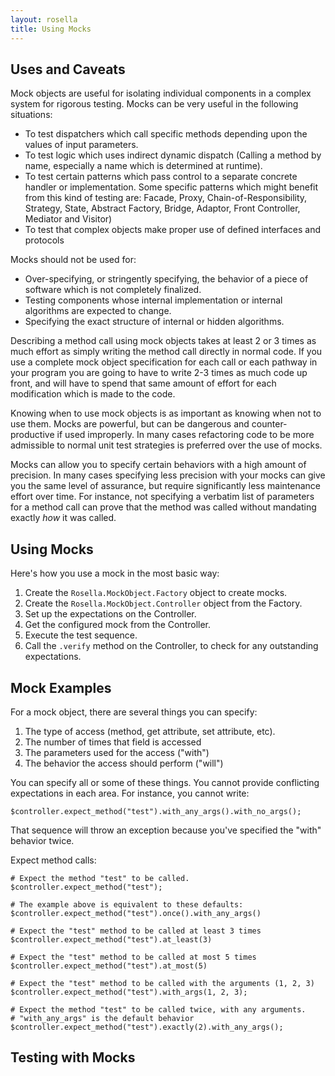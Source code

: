 ```yaml
---
layout: rosella
title: Using Mocks
---
```


## Uses and Caveats

Mock objects are useful for isolating individual components in a complex
system for rigorous testing. Mocks can be very useful in the following
situations:

* To test dispatchers which call specific methods depending upon the values
  of input parameters.
* To test logic which uses indirect dynamic dispatch (Calling a method by
  name, especially a name which is determined at runtime).
* To test certain patterns which pass control to a separate concrete handler
  or implementation. Some specific patterns which might benefit from this kind
  of testing are: Facade, Proxy, Chain-of-Responsibility, Strategy, State,
  Abstract Factory, Bridge, Adaptor, Front Controller, Mediator and Visitor)
* To test that complex objects make proper use of defined interfaces and
  protocols

Mocks should not be used for:

* Over-specifying, or stringently specifying, the behavior of a piece of
  software which is not completely finalized.
* Testing components whose internal implementation or internal algorithms are
  expected to change.
* Specifying the exact structure of internal or hidden algorithms.

Describing a method call using mock objects takes at least 2 or 3 times as
much effort as simply writing the method call directly in normal code. If you
use a complete mock object specification for each call or each pathway in your
program you are going to have to write 2-3 times as much code up front, and
will have to spend that same amount of effort for each modification which is
made to the code.

Knowing when to use mock objects is as important as knowing when not to use
them. Mocks are powerful, but can be dangerous and counter-productive if used
improperly. In many cases refactoring code to be more admissible to normal
unit test strategies is preferred over the use of mocks.

Mocks can allow you to specify certain behaviors with a high amount of
precision. In many cases specifying less precision with your mocks can give
you the same level of assurance, but require significantly less maintenance
effort over time. For instance, not specifying a verbatim list of parameters
for a method call can prove that the method was called without mandating
exactly *how* it was called.

## Using Mocks

Here's how you use a mock in the most basic way:

1. Create the `Rosella.MockObject.Factory` object to create mocks.
2. Create the `Rosella.MockObject.Controller` object from the Factory.
3. Set up the expectations on the Controller.
4. Get the configured mock from the Controller.
5. Execute the test sequence.
6. Call the `.verify` method on the Controller, to check for any outstanding
   expectations.

## Mock Examples

For a mock object, there are several things you can specify:

1. The type of access (method, get attribute, set attribute, etc).
2. The number of times that field is accessed
3. The parameters used for the access ("with")
4. The behavior the access should perform ("will")

You can specify all or some of these things. You cannot provide conflicting
expectations in each area. For instance, you cannot write:

    $controller.expect_method("test").with_any_args().with_no_args();

That sequence will throw an exception because you've specified the "with"
behavior twice.

Expect method calls:

    # Expect the method "test" to be called.
    $controller.expect_method("test");

    # The example above is equivalent to these defaults:
    $controller.expect_method("test").once().with_any_args()

    # Expect the "test" method to be called at least 3 times
    $controller.expect_method("test").at_least(3)

    # Expect the "test" method to be called at most 5 times
    $controller.expect_method("test").at_most(5)

    # Expect the "test" method to be called with the arguments (1, 2, 3)
    $controller.expect_method("test").with_args(1, 2, 3);

    # Expect the method "test" to be called twice, with any arguments.
    # "with_any_args" is the default behavior
    $controller.expect_method("test").exactly(2).with_any_args();

## Testing with Mocks



